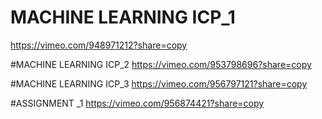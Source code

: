 # MACHINE LEARNING ICP_1
https://vimeo.com/948971212?share=copy


#MACHINE LEARNING ICP_2
https://vimeo.com/953798696?share=copy


#MACHINE LEARNING ICP_3
https://vimeo.com/956797121?share=copy


#ASSIGNMENT _1
https://vimeo.com/956874421?share=copy

